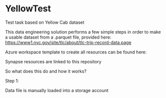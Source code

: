 # YellowTest
Test task based on Yellow Cab dataset


This data engineering solution performs a few simple steps in order to make a usable dataset from a .parquet file, provided here: 
https://www1.nyc.gov/site/tlc/about/tlc-trip-record-data.page  


Azure workspace template to create all resources can be found here: 


Synapse resources are linked to this repository 



So what does this do and how it works? 

Step 1: 

Data file is manually loaded into a storage account
